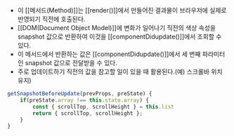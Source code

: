 - 이 [[메서드(Method)]]는 [[render()]]에서 만들어진 결과물이 브라우저에 실제로 반영되기 직전에 호출된다.
- [[DOM(Document Object Model)]]에 변화가 일어나기 직전의 색상 속성을 snapshot 값으로 반환하여 이것을 [[componentDidupdate()]]에서 조회할 수 있다.
- 이 메서드에서 반환하는 값은 [[componentDidupdate()]]에서 세 번째 파라미터인 snapshot 값으로 전달받을 수 있다.
- 주로 업데이트하기 직전의 값을 참고할 일이 있을 때 활용된다.(예) 스크롤바 위치 유지)

```js
getSnapshotBeforeUpdate(prevProps, preState) {
	if(preState.array !== this.state.array) {
		const { scrollTop, scrollHeight } = this.list
		return { scrollTop, scrollHeight };
	}
}
```